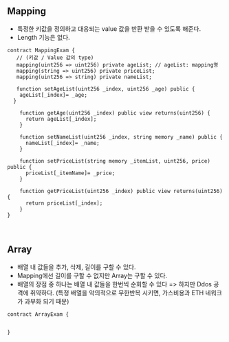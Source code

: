 ## Mapping
- 특정한 키값을 정의하고 대응되는 value 값을 반환 받을 수 있도록 해준다.
- Length 기능은 없다.
```solidity
contract MappingExam {
   // (키값 / Value 값의 type) 
   mapping(uint256 => uint256) private ageList; // ageList: mapping명
   mapping(string => uint256) private priceList;
   mapping(uint256 => string) private nameList;
   
   function setAgeList(uint256 _index, uint256 _age) public {
    ageList[_index]= _age;
  }
  
    function getAge(uint256 _index) public view returns(uint256) {
      return ageList[_index];
    }
      
    function setNameList(uint256 _index, string memory _name) public {
      nameList[_index]= _name;
    }
    
    function setPriceList(string memory _itemList, uint256, price) public {
      priceList[_itemName]= _price;
    }
    
    function getPriceList(uint256 _index) public view returns(uint256) {
      return priceList[_index];
    }     
}
```

<br>

## Array
- 배열 내 값들을 추가, 삭제, 길이를 구할 수 있다.
- Mapping에선 길이를 구할 수 없지만 Array는 구할 수 있다.
- 배열의 장점 중 하나는 배열 내 값들을 한번씩 순회할 수 있다 => 하지만 Ddos 공격에 취약하다. (특정 배열을 악의적으로 무한반복 시키면, 가스비용과 ETH 네워크가 과부화 되기 때문)
```Solidity
contract ArrayExam {


}
```
